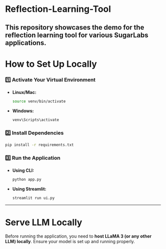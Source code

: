 # Reflection-Learning-Tool
This repository showcases the demo for the reflection learning tool for various SugarLabs applications.
---

# How to Set Up Locally  

### 1️⃣ Activate Your Virtual Environment  
- **Linux/Mac:**  
  ```bash
  source venv/bin/activate
  ```
- **Windows:**  
  ```bash
  venv\Scripts\activate
  ```

### 2️⃣ Install Dependencies  
```bash
pip install -r requirements.txt
```

### 3️⃣ Run the Application  
- **Using CLI:**  
  ```bash
  python app.py
  ```
- **Using Streamlit:**  
  ```bash
  streamlit run ui.py
  ```

---

# Serve LLM Locally  
Before running the application, you need to **host LLaMA 3 (or any other LLM) locally**. Ensure your model is set up and running properly.

